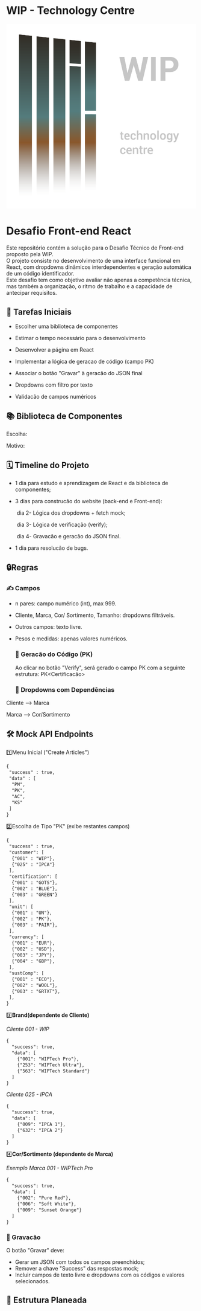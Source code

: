 # WIP - Technology Centre
![Logo](images/WIP-Logo.png)

# Desafio Front-end React
Este repositório contém a solução para o Desafio Técnico de Front-end proposto pela WIP.  
O projeto consiste no desenvolvimento de uma interface funcional em React, com dropdowns dinâmicos interdependentes e geração automática de um código identificador.  
Este desafio tem como objetivo avaliar não apenas a competência técnica, mas também a organização, o ritmo de trabalho e a capacidade de antecipar requisitos.

## 📝 Tarefas Iniciais
- Escolher uma biblioteca de componentes 

- Estimar o tempo necessário para o desenvolvimento

- Desenvolver a página em React

- Implementar a lógica de geracao de código (campo PK)

- Associar o botão "Gravar" à geracão do JSON final

- Dropdowns com filtro por texto

- Validacão de campos numéricos

## 📚 Biblioteca de Componentes
Escolha: 

Motivo:

## 🗓️ Timeline do Projeto
- 1 dia para estudo e aprendizagem de React e da biblioteca de componentes;

- 3 dias para construcão do website (back-end e Front-end):

    dia 2- Lógica dos dropdowns + fetch mock;
    
    dia 3- Lógica de verificação (verify);
    
    dia 4- Gravacão e geracão do JSON final.
    
- 1 dia para resolucão de bugs.

## 🔒Regras  

  ### ✍️ Campos
- n pares: campo numérico (int), max 999.

- Cliente, Marca, Cor/ Sortimento, Tamanho: dropdowns filtráveis.

- Outros campos: texto livre.

- Pesos e medidas: apenas valores numéricos.

  ### 🧩 Geracão do Código (PK)
  Ao clicar no botão "Verify", será gerado o campo PK com a seguinte estrutura:
PK<Pares><Cliente><Marca><Cor><Tamanho><Certificacão>

  ### 🔽 Dropdowns com Dependências
Cliente --> Marca

Marca --> Cor/Sortimento

  ## 🛠️ Mock API Endpoints
  1️⃣Menu Inicial ("Create Articles")
```
{
 "success" : true,
 "data" : [
  "PM",
  "PK",
  "AC",
  "KS"
 ]
}
```

  2️⃣Escolha de Tipo "PK" (exibe restantes campos)
```
{
 "success" : true,
 "customer": [
  {"001" : "WIP"},
  {"025" : "IPCA"}
 ],
 "certification": [
  {"001" : "GOTS"},
  {"002" : "BLUE"},
  {"003" : "GREEN"}
 ],
 "unit": [
  {"001" : "UN"},
  {"002" : "PK"},
  {"003" : "PAIR"},
 ],
 "currency": [
  {"001" : "EUR"},
  {"002" : "USD"},
  {"003" : "JPY"},
  {"004" : "GBP"},
 ],
 "sustComp": [
  {"001" : "ECO"},
  {"002" : "WOOL"},
  {"003" : "GRTXT"},
 ],
}
```
3️⃣**Brand(dependente de Cliente)**

_Cliente 001 - WIP_
```
{
  "success": true,
  "data": [
    {"001": "WIPTech Pro"},
    {"253": "WIPTech Ultra"},
    {"563": "WIPTech Standard"}
  ]
}
```
_Cliente 025 - IPCA_
```
{
  "success": true,
  "data": [
    {"009": "IPCA 1"},
    {"632": "IPCA 2"}
  ]
}
```
4️⃣**Cor/Sortimento (dependente de Marca)**

_Exemplo Marca 001 - WIPTech Pro_
```
{
  "success": true,
  "data": [
    {"002": "Pure Red"},
    {"006": "Soft White"},
    {"009": "Sunset Orange"}
  ]
}
```
  ### 💾 Gravacão
O botão "Gravar" deve:
- Gerar um JSON com todos os campos preenchidos;
- Remover a chave "Success" das respostas mock;
- Incluir campos de texto livre e dropdowns com os códigos e valores selecionados.

## 📂 Estrutura Planeada
